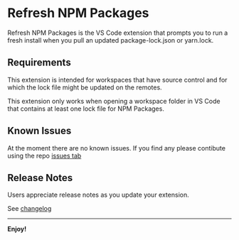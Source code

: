 # Refresh NPM Packages

Refresh NPM Packages is the VS Code extension that prompts you to run a fresh install when you pull an updated package-lock.json or yarn.lock.

## Requirements

This extension is intended for workspaces that have source control and for which the lock file might be updated on the remotes.

This extension only works when opening a workspace folder in VS Code that contains at least one lock file for NPM Packages.

## Known Issues

At the moment there are no known issues. If you find any please contibute using the repo [issues tab](https://github.com/MatteoPieroni/refresh-npm-packages/issues)

## Release Notes

Users appreciate release notes as you update your extension.

See [changelog](https://github.com/MatteoPieroni/refresh-npm-packages/blob/master/CHANGELOG.md)

-----------------------------------------------------------------------------------------------------------

**Enjoy!**
